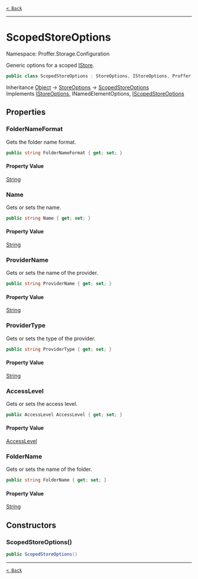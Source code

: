 [`< Back`](./)

---

# ScopedStoreOptions

Namespace: Proffer.Storage.Configuration

Generic options for a scoped [IStore](./proffer.storage.istore).

```csharp
public class ScopedStoreOptions : StoreOptions, IStoreOptions, Proffer.Configuration.INamedElementOptions, IScopedStoreOptions
```

Inheritance [Object](https://docs.microsoft.com/en-us/dotnet/api/system.object) → [StoreOptions](./proffer.storage.configuration.storeoptions) → [ScopedStoreOptions](./proffer.storage.configuration.scopedstoreoptions)<br>
Implements [IStoreOptions](./proffer.storage.configuration.istoreoptions), INamedElementOptions, [IScopedStoreOptions](./proffer.storage.configuration.iscopedstoreoptions)

## Properties

### **FolderNameFormat**

Gets the folder name format.

```csharp
public string FolderNameFormat { get; set; }
```

#### Property Value

[String](https://docs.microsoft.com/en-us/dotnet/api/system.string)<br>

### **Name**

Gets or sets the name.

```csharp
public string Name { get; set; }
```

#### Property Value

[String](https://docs.microsoft.com/en-us/dotnet/api/system.string)<br>

### **ProviderName**

Gets or sets the name of the provider.

```csharp
public string ProviderName { get; set; }
```

#### Property Value

[String](https://docs.microsoft.com/en-us/dotnet/api/system.string)<br>

### **ProviderType**

Gets or sets the type of the provider.

```csharp
public string ProviderType { get; set; }
```

#### Property Value

[String](https://docs.microsoft.com/en-us/dotnet/api/system.string)<br>

### **AccessLevel**

Gets or sets the access level.

```csharp
public AccessLevel AccessLevel { get; set; }
```

#### Property Value

[AccessLevel](./proffer.storage.configuration.accesslevel)<br>

### **FolderName**

Gets or sets the name of the folder.

```csharp
public string FolderName { get; set; }
```

#### Property Value

[String](https://docs.microsoft.com/en-us/dotnet/api/system.string)<br>

## Constructors

### **ScopedStoreOptions()**



```csharp
public ScopedStoreOptions()
```

---

[`< Back`](./)
